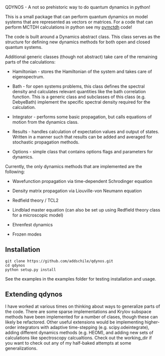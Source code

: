 QDYNOS - A not so prehistoric way to do quantum dynamics in python!

This is a small package that can perform quantum dynamics on model systems that are represented as vectors or matrices. For a code that can perform MCTDH calculations in python see my [pymctdh](https://github.com/addschile/pymctdh) code!

The code is built around a Dynamics abstract class. This class serves as the structure for defining new dynamics methods for both open and closed quantum systems.

Additional generic classes (though not abstract) take care of the remaining parts of the calculations:

- Hamiltonian - stores the Hamiltonian of the system and takes care of eigenspectrum.

- Bath - for open systems problems, this class defines the spectral density and calculates relevant quantities like the bath correlation function. This is a generic class and subclasses of this class (e.g. DebyeBath) implement the specific spectral density required for the calculation.

- Integrator - performs some basic propagation, but calls equations of motion from the dynamics class.

- Results - handles calculation of expectation values and output of states. Written in a manner such that results can be added and averaged for stochastic propagation methods.

- Options - simple class that contains options flags and parameters for dynamics.

Currently, the only dynamics methods that are implemented are the following:

- Wavefunction propagation via time-dependent Schrodinger equation

- Density matrix propagation via Liouville-von Neumann equation

- Redfield theory / TCL2

- Lindblad master equation (can also be set up using Redfield theory class for a microscopic model)

- Ehrenfest dynamics

- Frozen modes

## Installation
```
git clone https://github.com/addschile/qdynos.git
cd qdynos
python setup.py install
```
See the examples in the examples folder for testing installation and usage.

## Extending qdynos

I have worked at various times on thinking about ways to generalize parts of the code. There are some sparse implementations and Krylov subspace methods have been implemented for a number of clases, though these can likely be refactored. Other useful extensions would be implementing higher-order integrators with adaptive time-stepping (e.g. scipy.odeintegrate), adding different dynamics methods (e.g. HEOM), and adding new sets of calculations like spectroscopy calcualtions. Check out the working_dir if you want to check out any of my half-baked attempts at some generalizations.
